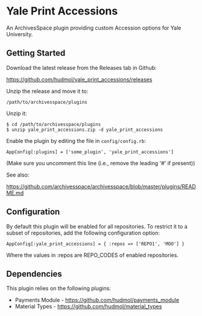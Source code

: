 # Yale Print Accessions

An ArchivesSpace plugin providing custom Accession options for Yale University.

## Getting Started

Download the latest release from the Releases tab in Github:

  https://github.com/hudmol/yale_print_accessions/releases

Unzip the release and move it to:

    /path/to/archivesspace/plugins

Unzip it:

    $ cd /path/to/archivesspace/plugins
    $ unzip yale_print_accessions.zip -d yale_print_accessions

Enable the plugin by editing the file in `config/config.rb`:

    AppConfig[:plugins] = ['some_plugin', 'yale_print_accessions']

(Make sure you uncomment this line (i.e., remove the leading '#' if present))

See also:

  https://github.com/archivesspace/archivesspace/blob/master/plugins/README.md


## Configuration

By default this plugin will be enabled for all repositories. To restrict it to
a subset of repositories, add the following configuration option:

    AppConfig[:yale_print_accessions] = { :repos => ['REPO1', 'MOO'] }

Where the values in :repos are REPO_CODES of enabled repositories.


## Dependencies

This plugin relies on the following plugins:

* Payments Module - https://github.com/hudmol/payments_module
* Material Types - https://github.com/hudmol/material_types
